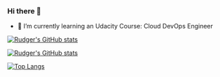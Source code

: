 ### Hi there 👋

- 🌱 I’m currently learning an Udacity Course: Cloud DevOps Engineer


[![Rudger's GitHub stats](https://github-readme-stats.vercel.app/api?username=Rud5G)](https://github.com/Rud5G/github-readme-stats)

[![Rudger's GitHub stats](https://github-readme-stats.vercel.app/api?username=Rud5G&count_private=true&show_icons=true&include_all_commits=true)](https://github.com/Rud5G)

[![Top Langs](https://github-readme-stats.vercel.app/api/top-langs/?username=anuraghazra)](https://github.com/Rud5G)


<!--
**Rud5G/Rud5G** is a ✨ _special_ ✨ repository because its `README.md` (this file) appears on your GitHub profile.

Here are some ideas to get you started:

- 🔭 I’m currently working on ...
- 🌱 I’m currently learning ...
- 👯 I’m looking to collaborate on ...
- 🤔 I’m looking for help with ...
- 💬 Ask me about ...
- 📫 How to reach me: ...
- 😄 Pronouns: ...
- ⚡ Fun fact: ...
-->
